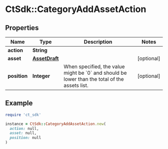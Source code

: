 # CtSdk::CategoryAddAssetAction

## Properties

| Name | Type | Description | Notes |
| ---- | ---- | ----------- | ----- |
| **action** | **String** |  |  |
| **asset** | [**AssetDraft**](AssetDraft.md) |  | [optional] |
| **position** | **Integer** | When specified, the value might be &#x60;0&#x60; and should be lower than the total of the assets list. | [optional] |

## Example

```ruby
require 'ct_sdk'

instance = CtSdk::CategoryAddAssetAction.new(
  action: null,
  asset: null,
  position: null
)
```

